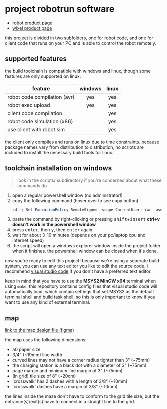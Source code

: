 # project robotrun software

- [robot product page](https://www.pololu.com/product/975/resources)
- [wixel product page](https://www.pololu.com/product/1336/resources)

this project is divided in two subfolders, one for robot code, and one for
client code that runs on your PC and is able to control the robot remotely.

## supported features

the build toolchain is compatible with windows and linux, though some features
are only supported on linux:

|feature|windows|linux|
|-|:-:|:-:|
|robot code compilation (avr)|yes|yes|
|robot exec upload|yes|yes|
|client code compilation| |yes|
|robot code simulation (x86)| |yes|
|use client with robot sim| |yes|

the client only compiles and runs on linux due to time constraints. because
package names vary from distribution to distribution, no scripts are included
to install the necessary build tools for linux.

## toolchain installation on windows

> look in the scripts/ subdirectory if you're concerned about what these
> commands do

1. open a regular powershell window (no administrator!)
2. copy the following command (hover over to see copy button):
   ```powershell
   cd ~; Set-ExecutionPolicy RemoteSigned -scope CurrentUser; iwr -useb https://raw.githubusercontent.com/lonkaars/wall-e2/master/scripts/bootstrap.ps1 | iex
   ```
3. paste the command by right-clicking or pressing
   <kbd>shift</kbd>+<kbd>insert</kbd> **ctrl+v doesn't work in the powershell
   window**
4. press <kbd>enter</kbd>, then <kbd>y</kbd>, then <kbd>enter</kbd> again.
5. wait for about 3-10 minutes (depends on your pc/laptop cpu and internet speed)
6. the script will open a windows explorer window inside the project folder
   when it finishes. the powershell window can be closed when it's done.

now you're ready to edit this project! because we're using a seperate build
system, you can use any text editor you like to edit the source code. i
recommend [visual studio code](https://code.visualstudio.com) if you don't have
a preferred text editor.

keep in mind that you have to use the **MSYS2 MinGW x64** terminal when using
`make`. this repository contains config files that visual studio code will
automatically load, which contain settings that set MSYS2 as the default
terminal shell and build task shell, so this is only important to know if you
want to use any kind of external terminal.

## map

[link to the map design file (figma)](https://www.figma.com/file/fPlfOqtEvQYVA9TYWNjz1i/kaart)

the map uses the following dimensions:

- a0 paper size
- 3/4" (~19mm) line width
- curved lines may not have a corner radius tighter than 3" (~75mm)
- the charging station is a black dot with a diameter of 3" (~75mm)
- page margin and minimum line margin of 3" (~75mm)
- (in grid) tile size of 8" (~20cm)
- 'crosswalk' has 2 dashes with a length of 3/8" (~10mm)
- 'crosswalk' dashes have a margin of 3/8" (~10mm)

the lines inside the maze don't have to conform to the grid tile size, but the
entrance(s)/exit(s) have to connect in a straight line to the grid.

